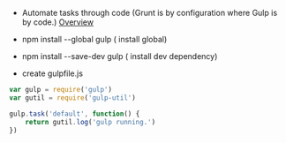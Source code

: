 * Automate tasks through code (Grunt is by configuration where Gulp is by code.)
[Overview](https://scotch.io/tutorials/automate-your-tasks-easily-with-gulp-js)

* npm install --global gulp ( install global)
* npm install --save-dev gulp ( install dev dependency)
* create gulpfile.js

```javascript
var gulp = require('gulp')
var gutil = require('gulp-util')

gulp.task('default', function() {
    return gutil.log('gulp running.')
})
```
